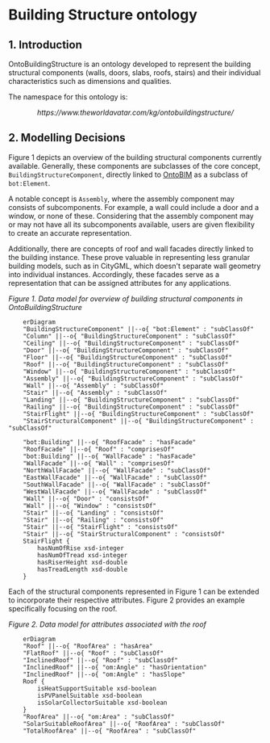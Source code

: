 # Building Structure ontology
## 1. Introduction
OntoBuildingStructure is an ontology developed to represent the building structural components (walls, doors, slabs, roofs, stairs) and their individual characteristics such as dimensions and qualities. 

The namespace for this ontology is:

<p align="center"><i>https://www.theworldavatar.com/kg/ontobuildingstructure/</i></p>

## 2. Modelling Decisions
Figure 1 depicts an overview of the building structural components currently available. Generally, these components are subclasses of the core concept, `BuildingStructureComponent`, directly linked to [OntoBIM](https://github.com/cambridge-cares/TheWorldAvatar/tree/main/JPS_Ontology/ontology/ontobim) as a subclass of `bot:Element`. 

A notable concept is `Assembly`, where the assembly component may consists of subcomponents. For example, a wall could include a door and a window, or none of these. Considering that the assembly component may or may not have all its subcomponents available, users are given flexibility to create an accurate representation.

Additionally, there are concepts of roof and wall facades directly linked to the building instance. These prove valuable in representing less granular building models, such as in CityGML, which doesn't separate wall geometry into individual instances. Accordingly, these facades serve as a representation that can be assigned attributes for any applications.

*Figure 1. Data model for overview of building structural components in OntoBuildingStructure*
```mermaid
    erDiagram
    "BuildingStructureComponent" ||--o{ "bot:Element" : "subClassOf"
    "Column" ||--o{ "BuildingStructureComponent" : "subClassOf"
    "Ceiling" ||--o{ "BuildingStructureComponent" : "subClassOf"
    "Door" ||--o{ "BuildingStructureComponent" : "subClassOf"
    "Floor" ||--o{ "BuildingStructureComponent" : "subClassOf"
    "Roof" ||--o{ "BuildingStructureComponent" : "subClassOf"
    "Window" ||--o{ "BuildingStructureComponent" : "subClassOf"
    "Assembly" ||--o{ "BuildingStructureComponent" : "subClassOf"
    "Wall" ||--o{ "Assembly" : "subClassOf"
    "Stair" ||--o{ "Assembly" : "subClassOf"
    "Landing" ||--o{ "BuildingStructureComponent" : "subClassOf"
    "Railing" ||--o{ "BuildingStructureComponent" : "subClassOf"
    "StairFlight" ||--o{ "BuildingStructureComponent" : "subClassOf"
    "StairStructuralComponent" ||--o{ "BuildingStructureComponent" : "subClassOf"

    "bot:Building" ||--o{ "RoofFacade" : "hasFacade"
    "RoofFacade" ||--o{ "Roof" : "comprisesOf"
    "bot:Building" ||--o{ "WallFacade" : "hasFacade"
    "WallFacade" ||--o{ "Wall" : "comprisesOf"
    "NorthWallFacade" ||--o{ "WallFacade" : "subClassOf"
    "EastWallFacade" ||--o{ "WallFacade" : "subClassOf"
    "SouthWallFacade" ||--o{ "WallFacade" : "subClassOf"
    "WestWallFacade" ||--o{ "WallFacade" : "subClassOf"
    "Wall" ||--o{ "Door" : "consistsOf"
    "Wall" ||--o{ "Window" : "consistsOf"
    "Stair" ||--o{ "Landing" : "consistsOf"
    "Stair" ||--o{ "Railing" : "consistsOf"
    "Stair" ||--o{ "StairFlight" : "consistsOf"
    "Stair" ||--o{ "StairStructuralComponent" : "consistsOf"
    StairFlight {
        hasNumOfRise xsd-integer
        hasNumOfTread xsd-integer
        hasRiserHeight xsd-double
        hasTreadLength xsd-double
    }
```

Each of the structural components represented in Figure 1 can be extended to incorporate their respective attributes. Figure 2 provides an example specifically focusing on the roof. 

*Figure 2. Data model for attributes associated with the roof*
```mermaid
    erDiagram 
    "Roof" ||--o{ "RoofArea" : "hasArea"
    "FlatRoof" ||--o{ "Roof" : "subClassOf"
    "InclinedRoof" ||--o{ "Roof" : "subClassOf"
    "InclinedRoof" ||--o{ "om:Angle" : "hasOrientation"
    "InclinedRoof" ||--o{ "om:Angle" : "hasSlope"
    Roof {
        isHeatSupportSuitable xsd-boolean
        isPVPanelSuitable xsd-boolean
        isSolarCollectorSuitable xsd-boolean
    }
    "RoofArea" ||--o{ "om:Area" : "subClassOf"
    "SolarSuitableRoofArea" ||--o{ "RoofArea" : "subClassOf"
    "TotalRoofArea" ||--o{ "RoofArea" : "subClassOf"
```